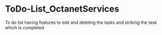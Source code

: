# ToDo-List_OctanetServices
To do list having features to edit and deleting the tasks and striking the task which is completed
